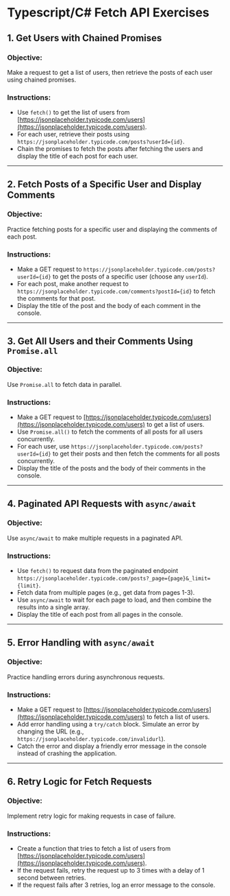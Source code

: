 # Typescript/C# Fetch API Exercises

## 1. Get Users with Chained Promises  

### Objective:  
Make a request to get a list of users, then retrieve the posts of each user using chained promises.  

### Instructions:  
- Use `fetch()` to get the list of users from [https://jsonplaceholder.typicode.com/users](https://jsonplaceholder.typicode.com/users).  
- For each user, retrieve their posts using `https://jsonplaceholder.typicode.com/posts?userId={id}`.  
- Chain the promises to fetch the posts after fetching the users and display the title of each post for each user.  

---

## 2. Fetch Posts of a Specific User and Display Comments  

### Objective:  
Practice fetching posts for a specific user and displaying the comments of each post.  

### Instructions:  
- Make a GET request to `https://jsonplaceholder.typicode.com/posts?userId={id}` to get the posts of a specific user (choose any `userId`).  
- For each post, make another request to `https://jsonplaceholder.typicode.com/comments?postId={id}` to fetch the comments for that post.  
- Display the title of the post and the body of each comment in the console.  

---

## 3. Get All Users and their Comments Using `Promise.all`  

### Objective:  
Use `Promise.all` to fetch data in parallel.  

### Instructions:  
- Make a GET request to [https://jsonplaceholder.typicode.com/users](https://jsonplaceholder.typicode.com/users) to get a list of users.  
- Use `Promise.all()` to fetch the comments of all posts for all users concurrently.  
- For each user, use `https://jsonplaceholder.typicode.com/posts?userId={id}` to get their posts and then fetch the comments for all posts concurrently.  
- Display the title of the posts and the body of their comments in the console.  

---

## 4. Paginated API Requests with `async/await`  

### Objective:  
Use `async/await` to make multiple requests in a paginated API.  

### Instructions:  
- Use `fetch()` to request data from the paginated endpoint `https://jsonplaceholder.typicode.com/posts?_page={page}&_limit={limit}`.  
- Fetch data from multiple pages (e.g., get data from pages 1-3).  
- Use `async/await` to wait for each page to load, and then combine the results into a single array.  
- Display the title of each post from all pages in the console.  

---

## 5. Error Handling with `async/await`  

### Objective:  
Practice handling errors during asynchronous requests.  

### Instructions:  
- Make a GET request to [https://jsonplaceholder.typicode.com/users](https://jsonplaceholder.typicode.com/users) to fetch a list of users.  
- Add error handling using a `try/catch` block. Simulate an error by changing the URL (e.g., `https://jsonplaceholder.typicode.com/invalidurl`).  
- Catch the error and display a friendly error message in the console instead of crashing the application.  

---

## 6. Retry Logic for Fetch Requests  

### Objective:  
Implement retry logic for making requests in case of failure.  

### Instructions:  
- Create a function that tries to fetch a list of users from [https://jsonplaceholder.typicode.com/users](https://jsonplaceholder.typicode.com/users).  
- If the request fails, retry the request up to 3 times with a delay of 1 second between retries.  
- If the request fails after 3 retries, log an error message to the console.  

